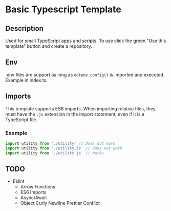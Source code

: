 # Basic Typescript Template

## Description

Used for small TypeScript apps and scripts.
To use click the green "Use this template" button and create a repository.

## Env

.env files are support as long as `dotenv.config()` is imported and executed.
Example in index.ts.

## Imports

This template supports ES6 imports.
When importing relative files, they must have the `.js` extension in the import statement, even if it is a TypeScript file.

### Example

```typescript
import utility from './utility' // Does not work
import utility from './utility.ts' // Does not work
import utility from './utility.js' // Works
```

## TODO

- Eslint
  - Arrow Functions
  - ES6 Imports
  - Async/Await
  - Object Curly Newline Prettier Conflict
